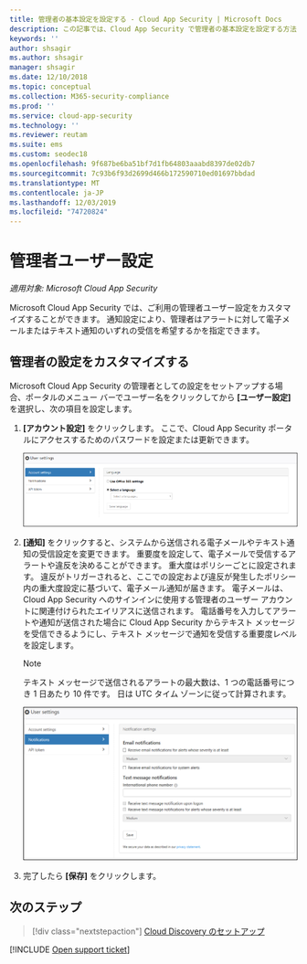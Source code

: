 ```yaml
---
title: 管理者の基本設定を設定する - Cloud App Security | Microsoft Docs
description: この記事では、Cloud App Security で管理者の基本設定を設定する方法について説明します。
keywords: ''
author: shsagir
ms.author: shsagir
manager: shsagir
ms.date: 12/10/2018
ms.topic: conceptual
ms.collection: M365-security-compliance
ms.prod: ''
ms.service: cloud-app-security
ms.technology: ''
ms.reviewer: reutam
ms.suite: ems
ms.custom: seodec18
ms.openlocfilehash: 9f687be6ba51bf7d1fb64803aaabd8397de02db7
ms.sourcegitcommit: 7c93b6f93d2699d466b172590710ed01697bbdad
ms.translationtype: MT
ms.contentlocale: ja-JP
ms.lasthandoff: 12/03/2019
ms.locfileid: "74720824"
---
```

# <a name="admin-user-settings"></a>管理者ユーザー設定

*適用対象: Microsoft Cloud App Security*

Microsoft Cloud App Security では、ご利用の管理者ユーザー設定をカスタマイズすることができます。 通知設定により、管理者はアラートに対して電子メールまたはテキスト通知のいずれの受信を希望するかを指定できます。

## <a name="Adminsettings"></a>管理者の設定をカスタマイズする

Microsoft Cloud App Security の管理者としての設定をセットアップする場合、ポータルのメニュー バーでユーザー名をクリックしてから **[ユーザー設定]** を選択し、次の項目を設定します。

1. **[アカウント設定]** をクリックします。 ここで、Cloud App Security ポータルにアクセスするためのパスワードを設定または更新できます。

    ![カスタムユーザー設定](media/custom-user-settings.png "カスタム ユーザー設定")

2. **[通知]** をクリックすると、システムから送信される電子メールやテキスト通知の受信設定を変更できます。  重要度を設定して、電子メールで受信するアラートや違反を決めることができます。 重大度はポリシーごとに設定されます。 違反がトリガーされると、ここでの設定および違反が発生したポリシー内の重大度設定に基づいて、電子メール通知が届きます。 電子メールは、Cloud App Security へのサインインに使用する管理者のユーザー アカウントに関連付けられたエイリアスに送信されます。 電話番号を入力してアラートや通知が送信された場合に Cloud App Security からテキスト メッセージを受信できるようにし、テキスト メッセージで通知を受信する重要度レベルを設定します。

    > [!NOTE]
    > テキスト メッセージで送信されるアラートの最大数は、1 つの電話番号につき 1 日あたり 10 件です。 日は UTC タイム ゾーンに従って計算されます。

    ![通知の設定](media/notification-settings.png "通知の設定")

3. 完了したら **[保存]** をクリックします。

## <a name="next-steps"></a>次のステップ

> [!div class="nextstepaction"]
> [Cloud Discovery のセットアップ](set-up-cloud-discovery.md)

[!INCLUDE [Open support ticket](includes/support.md)]

